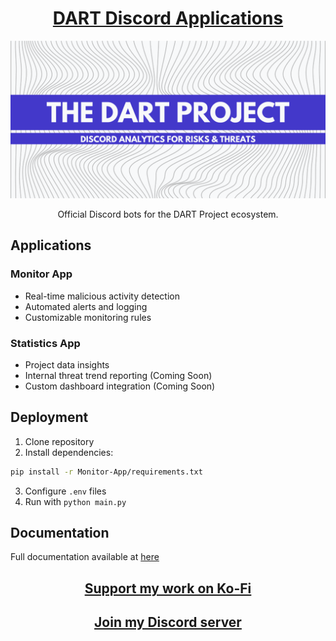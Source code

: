 <div align="center">

# [DART Discord Applications](https://thedartproject.github.io/)

![DART Project Logo](https://github.com/TheDARTProject/.github/blob/main/SCREENSHOTS/The-DART-Project.png)

Official Discord bots for the DART Project ecosystem.

</div>

## Applications
### Monitor App
- Real-time malicious activity detection
- Automated alerts and logging
- Customizable monitoring rules

### Statistics App
- Project data insights
- Internal threat trend reporting (Coming Soon)
- Custom dashboard integration (Coming Soon)

## Deployment
1. Clone repository
2. Install dependencies:
```bash
pip install -r Monitor-App/requirements.txt
```
3. Configure `.env` files
4. Run with `python main.py`

## Documentation
Full documentation available at [here](https://thedartproject.github.io/pages/monitor-app.html)

<div align="center">

## [Support my work on Ko-Fi](https://ko-fi.com/thatsinewave)

## [Join my Discord server](https://discord.gg/2nHHHBWNDw)

</div>
